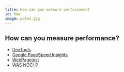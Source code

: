 ```yaml
---
title: How can you measure performance?
id: how
image: palms.jpg
---
```


## How can you measure performance?

* [DevTools](https://developer.chrome.com/devtools/docs/timeline)
* [Google PageSpeed Insights](https://developers.google.com/speed/pagespeed/insights/)
* [WebPagetest](http://www.webpagetest.org/)
* WAS NOCH?